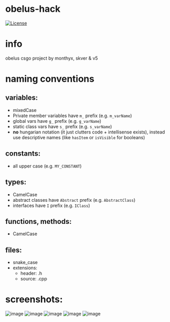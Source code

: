 # obelus-hack
[![License](http://img.shields.io/:license-mit-blue.svg?style=flat-square)](http://badges.mit-license.org)

# info
obelus csgo project by monthyx, skver & v5

# naming conventions
## variables:
* mixedCase
* Private member variables have `m_` prefix (e.g. `m_varName`)
* global vars have `g_` prefix (e.g. `g_varName`)
* static class vars have `s_` prefix (e.g. `s_varName`)
* **no** hungarian notation (it just clutters code + intellisense exists), instead use descriptive names (like `hasItem` or `isVisible` for booleans)
## constants:
* all upper case (e.g. `MY_CONSTANT`)
## types:
* CamelCase
* abstract classes have `Abstract` prefix (e.g. `AbstractClass`)
* interfaces have `I` prefix (e.g. `IClass`)
## functions, methods:
* CamelCase
## files:
* snake_case
* extensions:
  * header: .h
  * source: .cpp
# screenshots:

![image](https://user-images.githubusercontent.com/46615969/124895529-ea33e200-dfdc-11eb-9a8b-a1db1a85a01f.png)
![image](https://user-images.githubusercontent.com/46615969/124895548-edc76900-dfdc-11eb-8078-9e76851dc57b.png)
![image](https://user-images.githubusercontent.com/46615969/124895565-f15af000-dfdc-11eb-8cad-6540ad7ce46e.png)
![image](https://user-images.githubusercontent.com/46615969/124895570-f28c1d00-dfdc-11eb-9a88-0c6e3cc30670.png)
![image](https://user-images.githubusercontent.com/46615969/124895576-f3bd4a00-dfdc-11eb-9cb2-9afd46822d45.png)
